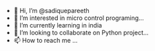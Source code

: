 - 👋 Hi, I’m @sadiquepareeth
- 👀 I’m interested in micro control programing...
- 🌱 I’m currently learning in india
- 💞️ I’m looking to collaborate on Python project...
- 📫 How to reach me ...

<!---
sadiquepareeth/sadiquepareeth is a ✨ special ✨ repository because its `README.md` (this file) appears on your GitHub profile.
You can click the Preview link to take a look at your changes.
--->
